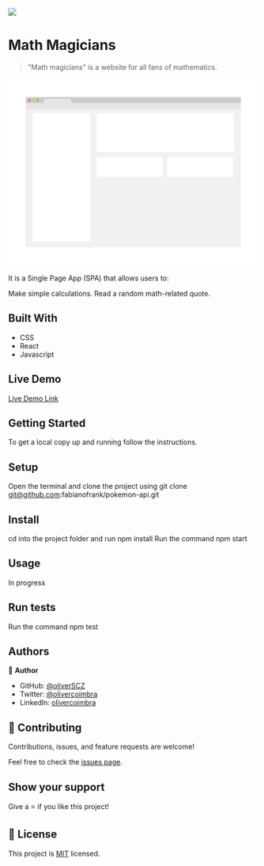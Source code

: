![](https://img.shields.io/badge/Microverse-blueviolet)

# Math Magicians

> "Math magicians" is a website for all fans of mathematics. 

![screenshot](./app_screenshot.png)

It is a Single Page App (SPA) that allows users to:

Make simple calculations.
Read a random math-related quote.

## Built With

- CSS
- React
- Javascript

## Live Demo

[Live Demo Link](https://oliverscz.github.io/Math-Magicians/)


## Getting Started
To get a local copy up and running follow the instructions.

## Setup
Open the terminal and clone the project using git clone git@github.com:fabianofrank/pokemon-api.git

## Install
cd into the project folder and run npm install
Run the command npm start
## Usage
In progress
## Run tests
Run the command npm test

## Authors

👤 **Author**

- GitHub: [@oliverSCZ](https://github.com/oliverSCZ)
- Twitter: [@olivercoimbra](https://twitter.com/olivercoimbra)
- LinkedIn: [olivercoimbra](https://linkedin.com/in/olivercoimbra)

## 🤝 Contributing

Contributions, issues, and feature requests are welcome!

Feel free to check the [issues page](../../issues/).

## Show your support

Give a ⭐️ if you like this project!

## 📝 License

This project is [MIT](./MIT.md) licensed.
